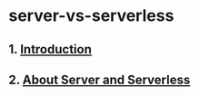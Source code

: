 # server-vs-serverless

## 1. [Introduction](./part-1.md)
## 2. [About Server and Serverless](./Part-2.md)